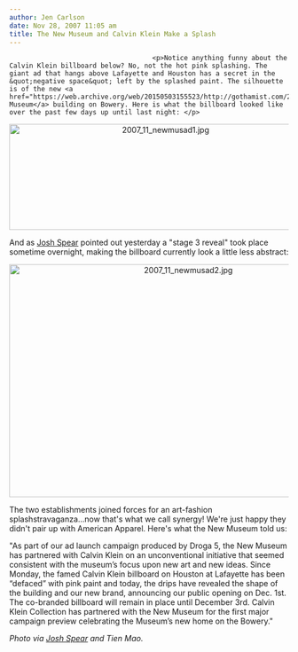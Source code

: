 ```yaml
---
author: Jen Carlson
date: Nov 28, 2007 11:05 am
title: The New Museum and Calvin Klein Make a Splash
---
```


	
										<p>Notice anything funny about the Calvin Klein billboard below? No, not the hot pink splashing. The giant ad that hangs above Lafayette and Houston has a secret in the &quot;negative space&quot; left by the splashed paint. The silhouette is of the new <a href="https://web.archive.org/web/20150503155523/http://gothamist.com/2007/11/14/the_new_museum.php">New Museum</a> building on Bowery. Here is what the billboard looked like over the past few days up until last night: </p>

<center><img alt="2007_11_newmusad1.jpg" src="https://web.archive.org/web/20150503155523im_/http://gothamist.com/attachments/tien/2007_11_newmusad1.jpg" width="548" height="191"></center>

<p>And as <a href="https://web.archive.org/web/20150503155523/http://www.joshspear.com/item/calvin-klein-x-droga-5-x-the-new-museum/">Josh Spear</a> pointed out yesterday a &quot;stage 3 reveal&quot; took place sometime overnight, making the billboard currently look a little less abstract:  </p>

<center><img alt="2007_11_newmusad2.jpg" src="https://web.archive.org/web/20150503155523im_/http://gothamist.com/attachments/tien/2007_11_newmusad2.jpg" width="630" height="420"></center>

<p>The two establishments joined forces for an art-fashion splashstravaganza...now that&apos;s what we call synergy! We&apos;re just happy they didn&apos;t pair up with American Apparel. Here&apos;s what the New Museum told us: </p>

<p>&quot;As part of our ad launch campaign produced by Droga 5, the New Museum has partnered with Calvin Klein on an unconventional initiative that seemed consistent with the museum&#x2019;s focus upon new art and new ideas.  Since Monday, the famed Calvin Klein billboard on Houston at Lafayette has been &#x201C;defaced&#x201D; with pink paint and today, the drips have revealed the shape of the building and our new brand, announcing our public opening on Dec. 1st.  The co-branded billboard will remain in place until December 3rd.  Calvin Klein Collection has partnered with the New Museum for the first major campaign preview celebrating the Museum&#x2019;s new home on the Bowery.&quot;</p>

<p><em>Photo via <a href="https://web.archive.org/web/20150503155523/http://www.joshspear.com/">Josh Spear</a> and Tien Mao.</em></p>					
										
									
				